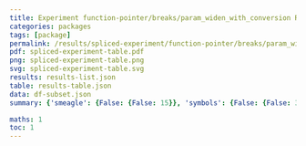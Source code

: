 ```yaml
---
title: Experiment function-pointer/breaks/param_widen_with_conversion Results
categories: packages
tags: [package]
permalink: /results/spliced-experiment/function-pointer/breaks/param_widen_with_conversion/
pdf: spliced-experiment-table.pdf
png: spliced-experiment-table.png
svg: spliced-experiment-table.svg
results: results-list.json
table: results-table.json
data: df-subset.json
summary: {'smeagle': {False: {False: 15}}, 'symbols': {False: {False: 30}}, 'libabigail': {False: {False: 15}}, 'abi-laboratory': {False: {False: 15}}}

maths: 1
toc: 1
---
```

